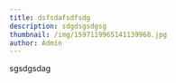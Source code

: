 ```yaml
---
title: dsfsdafsdfsdg
description: sdgdsgsdgsg
thumbnail: /img/1597119965141139968.jpg
author: Admin
---
```

sgsdgsdag

